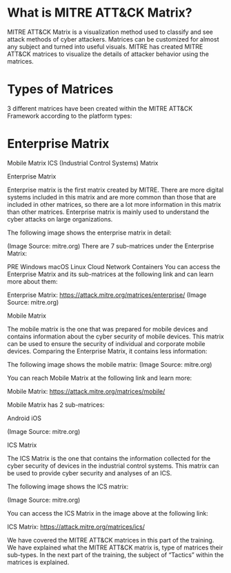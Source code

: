 # What is MITRE ATT&CK Matrix?
MITRE ATT&CK Matrix is a visualization method used to classify and see attack methods of cyber attackers. 
Matrices can be customized for almost any subject and turned into useful visuals. 
MITRE has created MITRE ATT&CK matrices to visualize the details of attacker behavior using the matrices.

# Types of Matrices
3 different matrices have been created within the MITRE ATT&CK Framework according to the platform types:

# Enterprise Matrix
Mobile Matrix
ICS (Industrial Control Systems) Matrix

Enterprise Matrix

Enterprise matrix is the first matrix created by MITRE. 
There are more digital systems included in this matrix and are more common than those that are included in other matrices, so there are a lot more information in this matrix than other matrices. 
Enterprise matrix is mainly used to understand the cyber attacks on large organizations.

The following image shows the enterprise matrix in detail:

  
(Image Source: mitre.org)
There are 7 sub-matrices under the Enterprise Matrix:

PRE
Windows
macOS
Linux
Cloud
Network
Containers
You can access the Enterprise Matrix and its sub-matrices at the following link and can learn more about them:

Enterprise Matrix: https://attack.mitre.org/matrices/enterprise/ 
(Image Source: mitre.org)

Mobile Matrix

The mobile matrix is the one that was prepared for mobile devices and contains information about the cyber security of mobile devices. 
This matrix can be used to ensure the security of individual and corporate mobile devices. Comparing the Enterprise Matrix, it contains less information:

The following image shows the mobile matrix:
(Image Source: mitre.org)

You can reach Mobile Matrix at the following link and learn more:

Mobile Matrix: https://attack.mitre.org/matrices/mobile/ 

Mobile Matrix has 2 sub-matrices:

Android
iOS

(Image Source: mitre.org)


ICS Matrix

The ICS Matrix is the one that contains the information collected for the cyber security of devices in the industrial control systems. 
This matrix can be used to provide cyber security and analyses of an ICS.

The following image shows the ICS matrix:


(Image Source: mitre.org)

You can access the ICS Matrix in the image above at the following link:

ICS Matrix: https://attack.mitre.org/matrices/ics/ 

We have covered the MITRE ATT&CK matrices in this part of the training. 
We have explained what the MITRE ATT&CK matrix is, type of matrices their sub-types. 
In the next part of the training, the subject of “Tactics” within the matrices is explained.


